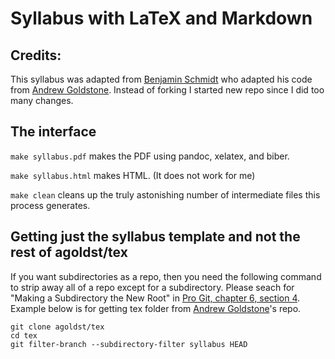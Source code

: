 # Syllabus with LaTeX and Markdown

## Credits:

This syllabus was adapted from [Benjamin Schmidt](https://github.com/bmschmidt/syllabus) who adapted his code from [Andrew Goldstone](https://github.com/agoldst/tex). Instead of forking I started new repo since I did too many changes.

## The interface

`make syllabus.pdf` makes the PDF using pandoc, xelatex, and biber.

`make syllabus.html` makes HTML. (It does not work for me)

`make clean` cleans up the truly astonishing number of intermediate files this process generates.

## Getting just the syllabus template and not the rest of agoldst/tex

If you want subdirectories as a repo, then you need the following command to strip away all of a repo except for a subdirectory. Please seach for "Making a Subdirectory the New Root" in [Pro Git, chapter 6, section 4](http://www.ctan.org/tex-archive/help/Catalogue/entries/biblatex.html). Example below is for getting tex folder from [Andrew Goldstone](https://github.com/agoldst/tex)'s repo.

```
git clone agoldst/tex
cd tex
git filter-branch --subdirectory-filter syllabus HEAD 
```

